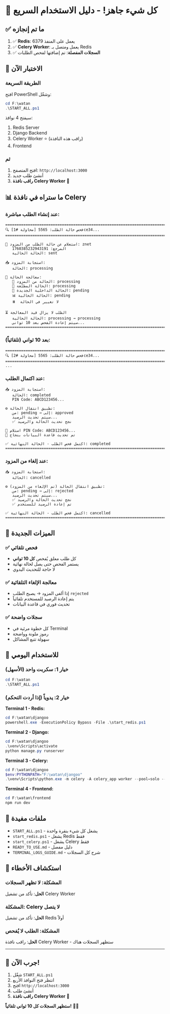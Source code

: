 # 🎉 كل شيء جاهز! - دليل الاستخدام السريع

## ✅ ما تم إنجازه

1. ✅ **Redis**: يعمل على المنفذ 6379
2. ✅ **Celery Worker**: يعمل ومتصل بـ Redis
3. ✅ **السجلات المفصلة**: تم إضافتها لفحص الطلبات

## 🚀 الاختبار الآن

### الطريقة السريعة

افتح PowerShell وشغّل:
```powershell
cd F:\watan
.\START_ALL.ps1
```

سيفتح 4 نوافذ:
1. Redis Server
2. Django Backend
3. Celery Worker ⭐ (راقب هذه النافذة)
4. Frontend

### ثم

1. افتح المتصفح: `http://localhost:3000`
2. أنشئ طلب جديد
3. **راقب نافذة Celery Worker** 👀

## 📊 ما ستراه في نافذة Celery

### عند إنشاء الطلب مباشرة:

```
====================================================================================================
🔍 [محاولة #1] فحص حالة الطلب: 5565ce34...
====================================================================================================

📡 استعلام عن حالة الطلب من المزود: znet
   المرجع: 1760385232943191
   الحالة الحالية: sent

📥 استجابة المزود:
   الحالة: processing

🔄 معالجة الحالة:
   📌 الحالة من المزود: processing
   📌 الحالة المطبّعة: processing
   📌 الحالة الداخلية الجديدة: pending
   📊 الحالة الحالية: pending
   ⏸️  لا تغيير في الحالة

⏳ الطلب لا يزال قيد المعالجة
   الحالة الحالية: processing → processing
   سيتم إعادة الفحص بعد 10 ثواني...
====================================================================================================
```

### بعد 10 ثواني (تلقائياً):

```
====================================================================================================
🔍 [محاولة #2] فحص حالة الطلب: 5565ce34...
====================================================================================================
...
```

### عند اكتمال الطلب:

```
📥 استجابة المزود:
   الحالة: completed
   PIN Code: ABCD123456...

⚙️ تطبيق انتقال الحالة:
   من: pending → إلى: approved
   سيتم تحديث الرصيد...
   ✅ نجح تحديث الحالة والرصيد

🔑 استلام PIN Code: ABCD123456...
💾 تم تحديث قاعدة البيانات بنجاح

✅ اكتمل فحص الطلب - الحالة النهائية: completed
====================================================================================================
```

### عند إلغاء من المزود:

```
📥 استجابة المزود:
   الحالة: cancelled

⚙️ تطبيق انتقال الحالة (تم الإلغاء من المزود):
   من: pending → إلى: rejected
   سيتم تحديث الرصيد...
   ✅ نجح تحديث الحالة والرصيد
   ✅ تم إعادة الرصيد للمستخدم

✅ اكتمل فحص الطلب - الحالة النهائية: cancelled
====================================================================================================
```

## 🎯 الميزات الجديدة

### ✅ فحص تلقائي
- كل طلب معلق يُفحص **كل 10 ثواني**
- يستمر الفحص حتى يصل لحالة نهائية
- لا حاجة للتحديث اليدوي

### ✅ معالجة الإلغاء التلقائية
- إذا ألغى المزود → يصبح الطلب `rejected`
- يتم إعادة الرصيد للمستخدم تلقائياً
- تحديث فوري في قاعدة البيانات

### ✅ سجلات واضحة
- كل خطوة مرئية في Terminal
- رموز ملونة وواضحة
- سهولة تتبع المشاكل

## 🔄 للاستخدام اليومي

### خيار 1: سكربت واحد (الأسهل)
```powershell
cd F:\watan
.\START_ALL.ps1
```

### خيار 2: يدوياً (إذا أردت التحكم)

**Terminal 1 - Redis:**
```powershell
cd F:\watan\djangoo
powershell.exe -ExecutionPolicy Bypass -File .\start_redis.ps1
```

**Terminal 2 - Django:**
```powershell
cd F:\watan\djangoo
.\venv\Scripts\activate
python manage.py runserver
```

**Terminal 3 - Celery:**
```powershell
cd F:\watan\djangoo
$env:PYTHONPATH="F:\watan\djangoo"
.\venv\Scripts\python.exe -m celery -A celery_app worker --pool=solo --loglevel=info
```

**Terminal 4 - Frontend:**
```powershell
cd F:\watan\frontend
npm run dev
```

## 📁 ملفات مفيدة

- `START_ALL.ps1` - يشغل كل شيء بنقرة واحدة
- `start_redis.ps1` - يشغل Redis فقط
- `start_celery.ps1` - يشغل Celery فقط
- `READY_TO_USE.md` - دليل مفصل
- `TERMINAL_LOGS_GUIDE.md` - شرح كل السجلات

## 🐛 استكشاف الأخطاء

### المشكلة: لا تظهر السجلات
**الحل**: تأكد من تشغيل Celery Worker

### المشكلة: Celery لا يتصل
**الحل**: تأكد من تشغيل Redis أولاً

### المشكلة: الطلب لا يُفحص
**الحل**: راقب نافذة Celery Worker - ستظهر السجلات هناك

---

## 🎊 جرب الآن!

1. شغّل `START_ALL.ps1`
2. انتظر فتح النوافذ الأربع
3. افتح `http://localhost:3000`
4. أنشئ طلب
5. **راقب نافذة Celery Worker** 👀

**ستظهر السجلات كل 10 ثواني تلقائياً!** 🎉✨
